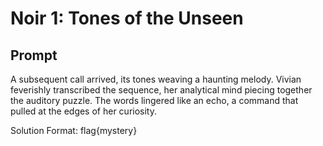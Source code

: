 # Noir 1: Tones of the Unseen

## Prompt

A subsequent call arrived, its tones weaving a haunting melody. Vivian feverishly transcribed the sequence, her analytical mind piecing together the auditory puzzle. The words lingered like an echo, a command that pulled at the edges of her curiosity.

Solution Format: flag{mystery}
